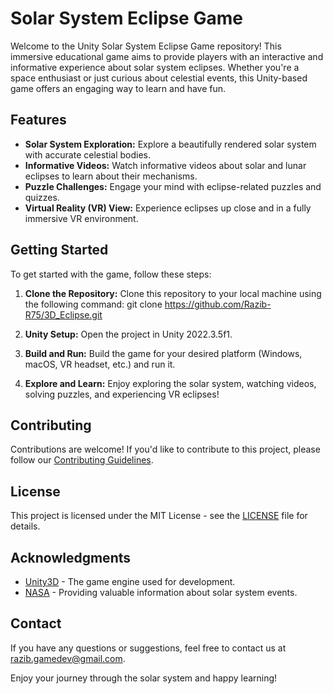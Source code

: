 # Solar System Eclipse Game

Welcome to the Unity Solar System Eclipse Game repository! This immersive educational game aims to provide players with an interactive and informative experience about solar system eclipses. Whether you're a space enthusiast or just curious about celestial events, this Unity-based game offers an engaging way to learn and have fun.

## Features
- **Solar System Exploration:** Explore a beautifully rendered solar system with accurate celestial bodies.
- **Informative Videos:** Watch informative videos about solar and lunar eclipses to learn about their mechanisms.
- **Puzzle Challenges:** Engage your mind with eclipse-related puzzles and quizzes.
- **Virtual Reality (VR) View:** Experience eclipses up close and in a fully immersive VR environment.

## Getting Started
To get started with the game, follow these steps:

1. **Clone the Repository:** Clone this repository to your local machine using the following command: git clone https://github.com/Razib-R75/3D_Eclipse.git

2. **Unity Setup:** Open the project in Unity 2022.3.5f1.

3. **Build and Run:** Build the game for your desired platform (Windows, macOS, VR headset, etc.) and run it.

4. **Explore and Learn:** Enjoy exploring the solar system, watching videos, solving puzzles, and experiencing VR eclipses!

## Contributing
Contributions are welcome! If you'd like to contribute to this project, please follow our [Contributing Guidelines](CONTRIBUTING.md).

## License
This project is licensed under the MIT License - see the [LICENSE](LICENSE) file for details.

## Acknowledgments
- [Unity3D](https://unity.com/) - The game engine used for development.
- [NASA](https://www.nasa.gov/) - Providing valuable information about solar system events.

## Contact
If you have any questions or suggestions, feel free to contact us at razib.gamedev@gmail.com.

Enjoy your journey through the solar system and happy learning!
